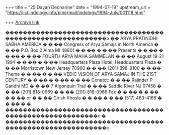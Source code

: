 +++
title = "25 Dayan Deonarine"
date = "1994-07-19"
upstream_url = "https://list.indology.info/pipermail/indology/1994-July/001118.html"

+++
[Archive link](https://list.indology.info/pipermail/indology/1994-July/001118.html)

�����������������������������������������������������������ͻ
��         ARYA PRATINIDHI SABHA AMERICA                  � �
��   Congress of Arya Samajs in North America             � �
��        P.O.  Box 2     Alma  MI 48801                  � �
��                                                        � �
��                  Presents                              � �
��                                                        � �
��                                                        � �
��         FOURTH ARYA MAHA  SAMMELAN                     � �
��             August 19-21 1994                          � �
��                                                        � �
��   Headquarters Plaza Hotel, Headquarters Plaza         � �
��         Morristown New Jersey 70960                    � �
��               (201) 898-9100                           � �
��                   Theme                                � �
��                                                        � �
��       VEDIC VISION OF ARYA SAMAJ IN THE 21ST CENTURY   � �
��                                                        � �
��                                                        � �
��   Conatct:                                             � �
��            Rajinder P Gandhi MD                        � �
��            7 Algonquin Trail                           � �
��            Saddle River NJ 07458                       � �
��           (201) 818-0969                               � �
��           (201) 818-0966 Fax                           � �
��                                                        � �
��                                                        � �
��                   or                                   � �
��             Girish Khosla                              � �
��                                                        � �
��             (517) 463-4166                             � �
��                                                        � �
���������������������������������������������������������ͼ �
�����������������������������������������������������������ͼ





